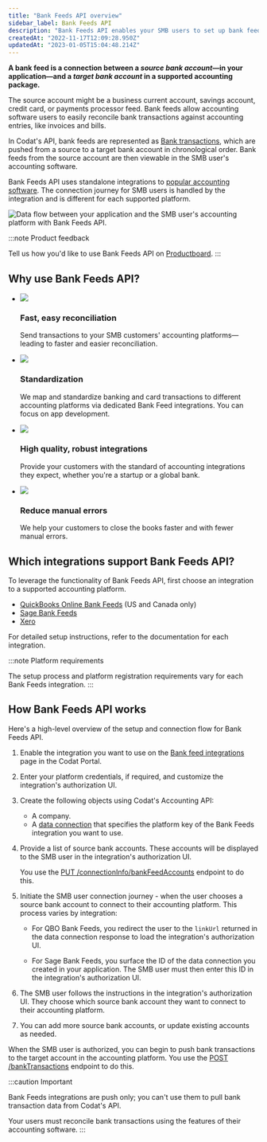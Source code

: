```yaml
---
title: "Bank Feeds API overview"
sidebar_label: Bank Feeds API
description: "Bank Feeds API enables your SMB users to set up bank feeds from accounts in your application to supported accounting platforms."
createdAt: "2022-11-17T12:09:28.950Z"
updatedAt: "2023-01-05T15:04:48.214Z"
---
```


**A bank feed is a connection between a _source bank account_—in your application—and a _target bank account_ in a supported accounting package.**

The source account might be a business current account, savings account, credit card, or payments processor feed. Bank feeds allow accounting software users to easily reconcile bank transactions against accounting entries, like invoices and bills.

In Codat's API, bank feeds are represented as [Bank transactions](/accounting-api#/schemas/BankTransactions), which are pushed from a source to a target bank account in chronological order. Bank feeds from the source account are then viewable in the SMB user's accounting software.

Bank Feeds API uses standalone integrations to [popular accounting software](/bank-feeds-api/overview#which-integrations-support-bank-feeds-api). The connection journey for SMB users is handled by the integration and is different for each supported platform.

<img
  src="/img/old/fd21af0-codat_whitepaper_accounting-automation_diagram_B.png"
  alt="Data flow between your application and the SMB user's accounting platform with Bank Feeds API."
/>

:::note Product feedback

Tell us how you'd like to use Bank Feeds API on <a className="external" href="https://codat.productboard.com/feature-board/1378101-feature-organization/features/11073763/detail" target="_blank">Productboard</a>.
:::

## Why use Bank Feeds API?

<ul className="card-container col-2">
  <li className="card">
    <div class="header">
      <img
        src="https://www.codat.io/wp-content/themes/class/dist/images/copy-feature-bullet.svg"
        class="mini-icon"
      />
      <h3>Fast, easy reconciliation</h3>
    </div>
    <p>
      Send transactions to your SMB customers' accounting
      platforms&mdash;leading to faster and easier reconciliation.
    </p>
  </li>
  <li className="card">
    <div class="header">
      <img
        src="https://www.codat.io/wp-content/themes/class/dist/images/copy-feature-bullet.svg"
        class="mini-icon"
      />
      <h3>Standardization</h3>
    </div>
    <p>
      We map and standardize banking and card transactions to different
      accounting platforms via dedicated Bank Feed integrations. You can focus
      on app development.
    </p>
  </li>
  <li className="card">
    <div class="header">
      <img
        src="https://www.codat.io/wp-content/themes/class/dist/images/copy-feature-bullet.svg"
        class="mini-icon"
      />
      <h3>High quality, robust integrations</h3>
    </div>
    <p>
      Provide your customers with the standard of accounting integrations they
      expect, whether you're a startup or a global bank.
    </p>
  </li>
  <li className="card">
    <div class="header">
      <img
        src="https://www.codat.io/wp-content/themes/class/dist/images/copy-feature-bullet.svg"
        class="mini-icon"
      />
      <h3>Reduce manual errors</h3>
    </div>
    <p>
      We help your customers to close the books faster and with fewer manual
      errors.
    </p>
  </li>
</ul>

## Which integrations support Bank Feeds API?

To leverage the functionality of Bank Feeds API, first choose an integration to a supported accounting platform.

- [QuickBooks Online Bank Feeds](/bank-feeds-api/qbo-bank-feeds/) (US and Canada only)
- [Sage Bank Feeds](/bank-feeds-api/sage-bank-feeds)
- [Xero](/integrations/accounting/xero/accounting-xero-setup#configure-direct-bank-feeds)

For detailed setup instructions, refer to the documentation for each integration.

:::note Platform requirements

The setup process and platform registration requirements vary for each Bank Feeds integration.
:::

## How Bank Feeds API works

Here's a high-level overview of the setup and connection flow for Bank Feeds API.

1. Enable the integration you want to use on the <a className="external" href="https://app.codat.io/settings/integrations/bankfeeds" target="_blank">Bank feed integrations</a> page in the Codat Portal.

2. Enter your platform credentials, if required, and customize the integration's authorization UI.

3. Create the following objects using Codat's Accounting API:

   - A company.
   - A [data connection](/core-concepts/connections) that specifies the platform key of the Bank Feeds integration you want to use.

4. Provide a list of source bank accounts. These accounts will be displayed to the SMB user in the integration's authorization UI.

   You use the <a href="/bank-feeds-api#/operations/put-bank-feeds" target="_blank">PUT /connectionInfo/bankFeedAccounts</a> endpoint to do this.

5. Initiate the SMB user connection journey - when the user chooses a source bank account to connect to their accounting platform. This process varies by integration:

   - For QBO Bank Feeds, you redirect the user to the `linkUrl` returned in the data connection response to load the integration's authorization UI.

   - For Sage Bank Feeds, you surface the ID of the data connection you created in your application. The SMB user must then enter this ID in the integration's authorization UI.

6. The SMB user follows the instructions in the integration's authorization UI. They choose which source bank account they want to connect to their accounting platform.

7. You can add more source bank accounts, or update existing accounts as needed.

When the SMB user is authorized, you can begin to push bank transactions to the target account in the accounting platform. You use the [POST /bankTransactions](/accounting-api#/operations/post-bank-transactions) endpoint to do this.

:::caution Important

Bank Feeds integrations are push only; you can't use them to pull bank transaction data from Codat's API.

Your users must reconcile bank transactions using the features of their accounting software.
:::
